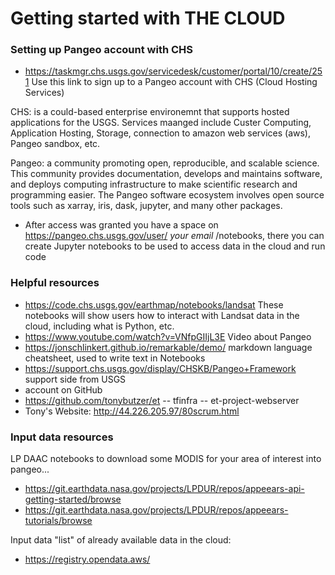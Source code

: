 # Getting started with THE CLOUD



### Setting up Pangeo account with CHS


+ https://taskmgr.chs.usgs.gov/servicedesk/customer/portal/10/create/251
Use this link to sign up to a Pangeo account with CHS (Cloud Hosting Services)

CHS: is a could-based enterprise environemnt that supports hosted applications for the USGS. Services maanged include Custer Computing, Application Hosting, Storage, connection to amazon web services (aws), Pangeo sandbox, etc.

Pangeo: a community promoting open, reproducible, and scalable science. This community provides documentation, develops and maintains software, and deploys computing infrastructure to make scientific research and programming easier. The Pangeo software ecosystem involves open source tools such as xarray, iris, dask, jupyter, and many other packages. 
 


+ After access was granted you have a space on https://pangeo.chs.usgs.gov/user/ *your email* /notebooks, there you can create Jupyter notebooks to be used to access data in the cloud and run code



### Helpful resources

+ https://code.chs.usgs.gov/earthmap/notebooks/landsat  These notebooks will show users how to interact with Landsat data in the cloud, including what is Python, etc.
+ https://www.youtube.com/watch?v=VNfpGIIjL3E  Video about Pangeo
+ https://jonschlinkert.github.io/remarkable/demo/  markdown language cheatsheet, used to write text in Notebooks
+ https://support.chs.usgs.gov/display/CHSKB/Pangeo+Framework  support side from USGS
+ account on GitHub
+ https://github.com/tonybutzer/et -- tfinfra -- et-project-webserver
+ Tony's Website: http://44.226.205.97/80scrum.html

### Input data resources

LP DAAC notebooks to download some MODIS for your area of interest into pangeo... 
<br>
+ https://git.earthdata.nasa.gov/projects/LPDUR/repos/appeears-api-getting-started/browse
+ https://git.earthdata.nasa.gov/projects/LPDUR/repos/appeears-tutorials/browse

Input data "list" of already available data in the cloud:
+ https://registry.opendata.aws/




```python

```

